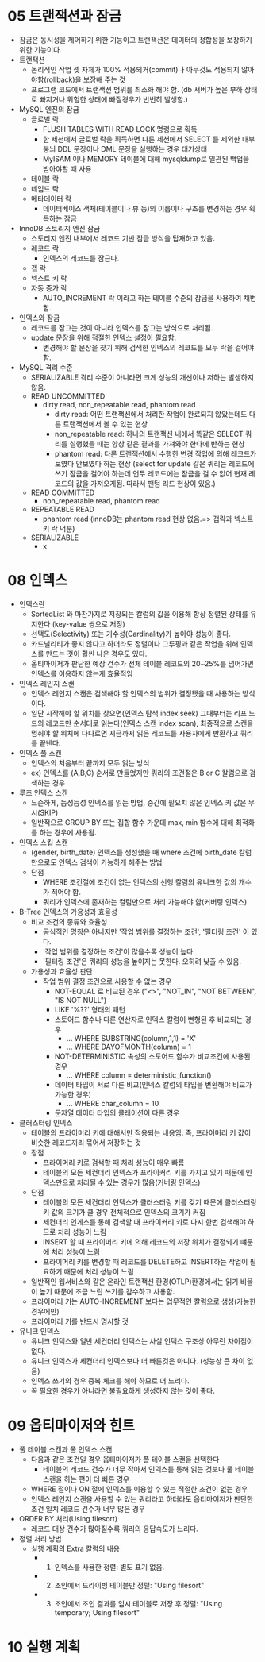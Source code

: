 # 05 트랜잭션과 잠금

- 잠금은 동시성을 제어하기 위한 기능이고 트랜잭션은 데이터의 정합성을 보장하기위한 기능이다.
- 트랜잭션
  - 논리적인 작업 셋 자체가 100% 적용되거(commit)나 아무것도 적용되지 않아야함(rollback)을 보장해 주는 것
  - 프로그램 코드에서 트랜잭션 범위를 최소화 해야 함. (db 서버가 높은 부하 상태로 빠지거나 위험한 상태에 빠질경우가 빈번히 발생함.)
- MySQL 엔진의 잠금
  - 글로벌 락
    - FLUSH TABLES WITH READ LOCK 명령으로 획득
    - 한 세션에서 글로벌 락을 획득하면 다른 세션에서 SELECT 를 제외한 대부붕늬 DDL 문장이나 DML 문장을 실행하는 경우 대기상태
    - MyISAM 이나 MEMORY 테이블에 대해 mysqldump로 일관된 백업을 받아야할 때 사용
  - 테이블 락
  - 네임드 락
  - 메타데이터 락
    - 데이터베이스 객체(테이블이나 뷰 등)의 이름이나 구조를 변경하는 경우 획득하는 잠금
- InnoDB 스토리지 엔진 잠금
  - 스토리지 엔진 내부에서 레코드 기반 잠금 방식을 탑재하고 있음.
  - 레코드 락
    - 인덱스의 레코드를 잠근다.
  - 갭 락
  - 넥스트 키 락
  - 자동 증가 락
    - AUTO_INCREMENT 락 이라고 하는 테이블 수준의 잠금을 사용하여 채번 함.
- 인덱스와 잠금
  - 레코드를 잠그는 것이 아니라 인덱스를 잠그는 방식으로 처리됨.
  - update 문장을 위해 적절한 인덱스 설정이 필요함.
    - 변경해야 할 문장을 찾기 위해 검색한 인덱스의 레코드를 모두 락을 걸어야 함.
- MySQL 격리 수준
  - SERIALIZABLE 격리 수준이 아니라면 크게 성능의 개선이나 저하는 발생하지 않음.
  - READ UNCOMMITTED
    - dirty read, non_repeatable read, phantom read
      - dirty read: 어떤 트랜잭션에서 처리한 작업이 완료되지 않았는데도 다른 트랜잭션에서 볼 수 있는 현상
      - non_repeatable read: 하나의 트랜잭션 내에서 똑같은 SELECT 쿼리를 실행했을 때는 항상 같은 결과를 가져와야 한다에 반하는 현상
      - phantom read: 다른 트랜잭션에서 수행한 변경 작업에 의해 레코드가 보였다 안보였다 하는 현상 (select for update 같은 쿼리는 레코드에 쓰기 잠금을 걸어야 하는데 언두 레코드에는 잠금을 걸 수 없어 현재 레코드의 값을 가져오게됨. 따라서 팬텀 리드 현상이 있음.)
  - READ COMMITTED
    - non_repeatable read, phantom read
  - REPEATABLE READ
    - phantom read (innoDB는 phantom read 현상 없음.=> 갭락과 넥스트 키 락 덕분)
  - SERIALIZABLE
    - x

# 08 인덱스

- 인덱스란
  - SortedList 와 마찬가지로 저장되는 칼럼의 값을 이용해 항상 정렬된 상태를 유지한다 (key-value 쌍으로 저장)
  - 선택도(Selectivity) 또는 기수성(Cardinality)가 높아야 성능이 좋다.
  - 카드널리티가 좋지 않다고 하더라도 정렬이나 그루핑과 같은 작업을 위해 인덱스를 만드는 것이 훨씬 나은 경우도 있다.
  - 옵티마이저가 판단한 예상 건수가 전체 테이블 레코드의 20~25%를 넘어가면 인덱스를 이용하지 않는게 효율적임
- 인덱스 레인지 스캔
  - 인덱스 레인지 스캔은 검색해야 할 인덱스의 범위가 결정됐을 때 사용하는 방식이다.
  - 일단 시작해야 할 위치를 찾으면(인덱스 탐색 index seek) 그때부터는 리프 노드의 레코드만 순서대로 읽는다(인덱스 스캔 index scan), 최종적으로 스캔을 멈춰야 할 위치에 다다르면 지금까지 읽은 레코드를 사용자에게 반환하고 쿼리를 끝낸다.
- 인덱스 풀 스캔
  - 인덱스의 처음부터 끝까지 모두 읽는 방식
  - ex) 인덱스를 (A,B,C) 순서로 만들었지만 쿼리의 조건절은 B or C 칼럼으로 검색하는 경우
- 루즈 인덱스 스캔
  - 느슨하게, 듬성듬성 인덱스를 읽는 방법, 중간에 필요치 않은 인덱스 키 값은 무시(SKIP)
  - 일반적으로 GROUP BY 또는 집합 함수 가운데 max, min 함수에 대해 최적화를 하는 경우에 사용됨.
- 인덱스 스킵 스캔
  - (gender, birth_date) 인덱스를 생성했을 때 where 조건에 birth_date 칼럼만으로도 인덱스 검색이 가능하게 해주는 방법
  - 단점
    - WHERE 조건절에 조건이 없는 인덱스의 선행 칼럼의 유니크한 값의 개수가 적어야 함.
    - 쿼리가 인덱스에 존재하는 컬럼만으로 처리 가능해야 함(커버링 인덱스)
- B-Tree 인덱스의 가용성과 효율성
  - 비교 조건의 종류와 효율성
    - 공식적인 명칭은 아니지만 '작업 범위를 결정하는 조건', '필터링 조건' 이 있다.
    - '작업 범위를 결정하는 조건'이 많을수록 성능이 높다
    - '필터링 조건'은 쿼리의 성능을 높이지는 못한다. 오히려 낮출 수 있음.
  - 가용성과 효율성 판단
    - 작업 범위 결정 조건으로 사용할 수 없는 경우
      - NOT-EQUAL 로 비교된 경우 ("<>", "NOT_IN", "NOT BETWEEN", "IS NOT NULL")
      - LIKE '%??' 형태의 패턴
      - 스토어드 함수나 다른 연산자로 인덱스 칼럼이 변형된 후 비교되는 경우
        - ... WHERE SUBSTRING(column,1,1) = 'X'
        - ... WHERE DAYOFMONTH(column) = 1
      - NOT-DETERMINISTIC 속성의 스토어드 함수가 비교조건에 사용된 경우
        - ... WHERE column = deterministic_function()
      - 데이터 타입이 서로 다른 비교(인덱스 칼럼의 타입을 변환해야 비교가 가능한 경우)
        - ... WHERE char_column = 10
      - 문자열 데이터 타입의 콜레이션이 다른 경우
- 클러스터링 인덱스
  - 테이블의 프라이머리 키에 대해서만 적용되는 내용임. 즉, 프라이머리 키 값이 비슷한 레코드끼리 묶어서 저장하는 것
  - 장점
    - 프라이머리 키로 검색할 때 처리 성능이 매우 빠름
    - 테이블의 모든 세컨더리 인덱스가 프라이커리 키를 가지고 있기 때문에 인덱스만으로 처리될 수 있는 경우가 많음(커버링 인덱스)
  - 단점
    - 테이블의 모든 세컨더리 인덱스가 클러스터링 키를 갖기 때문에 클러스터링 키 값의 크기가 클 경우 전체적으로 인덱스의 크기가 커짐
    - 세컨더리 인게스를 통해 검색할 때 프라이커리 키로 다시 한번 검색해야 하므로 처리 성능이 느림
    - INSERT 할 때 프라이머리 키에 의해 레코드의 저장 위치가 결정되기 떄문에 처리 성능이 느림
    - 프라이머리 키를 변경할 때 레코드를 DELETE하고 INSERT하는 작업이 필요하기 때문에 처리 성능이 느림
  - 일반적인 웹서비스와 같은 온라인 트랜잭션 환경(OTLP)환경에서는 읽기 비율이 높기 때문에 조금 느린 쓰기를 감수하고 사용함.
  - 프라이머리 키는 AUTO-INCREMENT 보다는 업무적인 칼럼으로 생성(가능한 경우에만)
  - 프라이머리 키를 반드시 명시할 것
- 유니크 인덱스
  - 유니크 인덱스와 일반 세컨더리 인덱스는 사실 인덱스 구조상 아무런 차이점이 없다.
  - 유니크 인덱스가 세컨더리 인덱스보다 더 빠른것은 아니다. (성능상 큰 차이 없음)
  - 인덱스 쓰기의 경우 중복 체크를 해야 하므로 더 느리다.
  - 꼭 필요한 경우가 아니라면 불필요하게 생성하지 않는 것이 좋다.

# 09 옵티마이저와 힌트

- 풀 테이블 스캔과 풀 인덱스 스캔
  - 다음과 같은 조건일 경우 옵티마이저가 풀 테이블 스캔을 선택한다
    - 테이블의 레코드 건수가 너무 작아서 인덱스를 통해 읽는 것보다 풀 테이블 스캔을 하는 편이 더 빠른 경우
  - WHERE 절이나 ON 절에 인덱스를 이용할 수 있는 적절한 조건이 없는 경우
  - 인덱스 레인지 스캔을 사용할 수 있는 쿼리라고 하더라도 옵티마이저가 판단한 조건 일치 레코드 건수가 너무 많은 경우
- ORDER BY 처리(Using filesort)
  - 레코드 대상 건수가 많아질수록 쿼리의 응답속도가 느리다.
- 정렬 처리 방법
  - 실행 계획의 Extra 칼럼의 내용
    - 1. 인덱스를 사용한 정렬: 별도 표기 없음.
    - 2. 조인에서 드라이빙 테이블만 정렬: "Using filesort"
    - 3. 조인에서 조인 결과를 임시 테이블로 저장 후 정렬: "Using temporary; Using filesort"

# 10 실행 계획
